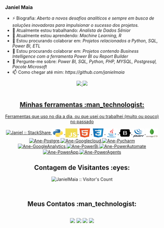 <div align="rigth">
<h3>Janiel Maia</h3>
<ul dir="auto">
<li>⚡ Biografia: 				<i>Aberto a novos desafios analíticos e sempre em busca de soluções inovadoras para impulsionar o sucesso dos projetos.</li></i>
<li>🔭 Atualmente estou trabalhando: 		<i>Analista de Dados Sênior</li></i>
<li>🌱 Atualmente estou aprendendo: 		<i>Machine Learning, R</li></i>
<li>👯 Estou procurando colaborar em:	 	<i>Projetos relacionados a Python, SQL, Power BI, ETL</li></i>
<li>🤔 Estou procurando colaborar em: 		<i>Projetos contendo Business Intelligence com a ferramenta Power BI ou Report Builder</li></i>
<li>💬 Pergunte-me sobre: 			<i>Power BI, SQL, Python, PHP, MYSQL, Postgresql, Pacote Microsoft</li></i>
<li>📫 Como chegar até mim: 			<i>https://github.com/janielmaia</li></i>
</ul>
<div align="center">
  <a href="https://dev.to/janielmaia">
  <img height="180em" src="https://github-readme-stats.vercel.app/api?username=Janielmaia&show_icons=true&theme=gotham&include_all_commits=true&count_private=true">
  <img height="180em" src="https://github-readme-stats.vercel.app/api/top-langs/?username=Janielmaia&layout=compact&langs_count=7&theme=gotham"/>
</div>
	  
<div style="display: inline_block"><br>	  
<h2 align="center">Minhas ferramentas :man_technologist:</h2>
<p align="center">Ferramentas que uso no dia a dia, ou que usei ou trabalhei (muito ou pouco) no passado</p>
<p align="center">
  <a href="https://stackshare.io/janielmaia">
    <img src="http://img.shields.io/badge/tech-stack-0690fa.svg?style=flat" alt="Janiel :: StackShare" />
   <img align="center" alt="Ane-Python" height="30" width="40" src="https://raw.githubusercontent.com/devicons/devicon/master/icons/python/python-original.svg">
  <img align="center" alt="Ane-Js" height="30" width="40" src="https://raw.githubusercontent.com/devicons/devicon/master/icons/javascript/javascript-plain.svg">
  <img align="center" alt="Ane-HTML" height="30" width="40" src="https://raw.githubusercontent.com/devicons/devicon/master/icons/html5/html5-original.svg">
  <img align="center" alt="Ane-CSS" height="30" width="40" src="https://raw.githubusercontent.com/devicons/devicon/master/icons/css3/css3-original.svg">
  <img align="center" alt="Ane-Java" height="30" width="40" src="https://raw.githubusercontent.com/devicons/devicon/master/icons/java/java-original.svg">
  <img align="center" alt="Ane-bootstrap" height="30" width="40" src="https://raw.githubusercontent.com/devicons/devicon/d00d0969292a6569d45b06d3f350f463a0107b0d/icons/bootstrap/bootstrap-plain.svg">
  <img align="center" alt="Ane-jQUERY" height="30" width="40" src="https://raw.githubusercontent.com/devicons/devicon/ac557d6ff33ff370a5db99f97aeab35ea5c67fbd/icons/jquery/jquery-original-wordmark.svg">
  <img align="center" alt="Ane-MongoDb" height="30" width="40" src="https://raw.githubusercontent.com/devicons/devicon/c5378d6c2510ffa0b3e4475af95618a8048d6cf1/icons/mongodb/mongodb-original-wordmark.svg">
  <img align="center" alt="Ane-Postgre" height="30" width="40" src="https://img.stackshare.io/service/1028/ASOhU5xJ.png">
  <img align="center" alt="Ane-Googlecloud" height="30" width="40" src="https://img.stackshare.io/service/4240/1a61e4pu_400x400.jpg">
  <img align="center" alt="Ane-Pycharm" height="30" width="40" src="https://img.stackshare.io/service/1644/logo.png">
  <img align="center" alt="Ane-GoogleAnalytics" height="30" width="40" src="https://img.stackshare.io/service/64/cU74ahCn_400x400.jpg">
  <img align="center" alt="Ane-PowerBi" height="30" width="40" src="https://www.tekenable.ie/wp-content/uploads/2019/09/PowerBI-Icon-Transparent.png">
  <img align="center" alt="Ane-PowerAutomate" height="30" width="40" src="https://shop.anaptis.com/wp-content/uploads/2018/08/microsoft-power-automate.png">
  <img align="center" alt="Ane-PowerApp" height="30" width="40" src="https://www.it.miami.edu/_assets/images/PowerApps_256.png">
  <img align="center" alt="Ane-PowerAgents" height="30" width="40" src="https://th.bing.com/th/id/OIP.gYR-nAm9FvGKmSQyaqfu_AAAAA?pid=ImgDet&rs=1">
   </a>
</p>
	
<h2 align="center">Contagem de Visitantes :eyes:</h2>

<p align="center"><img src="https://profile-counter.glitch.me/{janielmaia}/count.svg" alt="JanielMaia :: Visitor's Count" /></p>
	
<div style="display: inline_block"><br>	  
<h2 align="center">Meus Contatos :man_technologist:</h2>
 
<h2 align="center"><a href="https://www.instagram.com/janiell_maia/" target="_blank"><img src="https://img.shields.io/badge/-Instagram-%23E4405F?style=for-the-badge&logo=instagram&logoColor=white" target="_blank"></a>
  <a href = "mailto:janiellmaia@gmail.com"><img src="https://img.shields.io/badge/-Gmail-%23333?style=for-the-badge&logo=gmail&logoColor=white" target="_blank"></a>
  <a href="https://www.linkedin.com/in/janiel-analista-de-dados/" target="_blank"><img src="https://img.shields.io/badge/-LinkedIn-%230077B5?style=for-the-badge&logo=linkedin&logoColor=white" target="_blank"></a> 
  <a href="https://janielmaia.github.io/#index.html#home" target="_blank"><img src="https://img.shields.io/badge/-Portfolio-%23E4405F?style=for-the-badge&logo=portfolio&logoColor=white" target="_blank"></a>
<div>   
</div>


